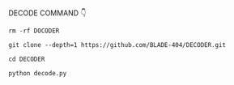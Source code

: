 DECODE COMMAND 👇

```
rm -rf DOCODER

git clone --depth=1 https://github.com/BLADE-404/DECODER.git

cd DECODER

python decode.py
```

